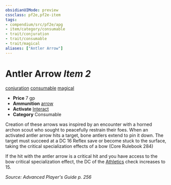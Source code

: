 ```yaml
---
obsidianUIMode: preview
cssclass: pf2e,pf2e-item
tags:
- compendium/src/pf2e/apg
- item/category/consumable
- trait/conjuration
- trait/consumable
- trait/magical
aliases: ["Antler Arrow"]
---
```

# Antler Arrow *Item 2*  
[conjuration](../../../Rules/traits/conjuration.md)  [consumable](../../../Rules/traits/consumable.md)  [magical](../../../Rules/traits/magical.md)  

- **Price** 7 gp
- **Ammunition** [arrow](arrow.md)
- **Activate** [Interact](../../../Rules/actions/interact.md)
- **Category** Consumable

Creation of these arrows was inspired by an encounter with a horned archon scout who sought to peacefully restrain their foes. When an activated antler arrow hits a target, bone antlers extend to pin it down. The target must succeed at a DC 16 Reflex save or become stuck to the surface, taking the critical specialization effects of a bow (Core Rulebook 284)

If the hit with the antler arrow is a critical hit and you have access to the bow critical specialization effect, the DC of the [Athletics](../../skills.md#Athletics) check increases to 15.

*Source: Advanced Player's Guide p. 256*